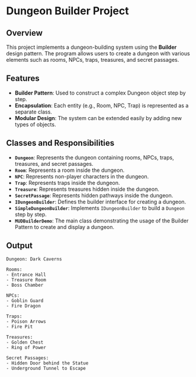 # Dungeon Builder Project

## Overview
This project implements a dungeon-building system using the **Builder** design pattern. The program allows users to create a dungeon with various elements such as rooms, NPCs, traps, treasures, and secret passages.

## Features
- **Builder Pattern**: Used to construct a complex Dungeon object step by step.
- **Encapsulation**: Each entity (e.g., Room, NPC, Trap) is represented as a separate class.
- **Modular Design**: The system can be extended easily by adding new types of objects.

## Classes and Responsibilities

- **`Dungeon`**: Represents the dungeon containing rooms, NPCs, traps, treasures, and secret passages.
- **`Room`**: Represents a room inside the dungeon.
- **`NPC`**: Represents non-player characters in the dungeon.
- **`Trap`**: Represents traps inside the dungeon.
- **`Treasure`**: Represents treasures hidden inside the dungeon.
- **`SecretPassage`**: Represents hidden pathways inside the dungeon.
- **`IDungeonBuilder`**: Defines the builder interface for creating a dungeon.
- **`SimpleDungeonBuilder`**: Implements `IDungeonBuilder` to build a `Dungeon` step by step.
- **`MUDBuilderDemo`**: The main class demonstrating the usage of the Builder Pattern to create and display a dungeon.

## Output
```
Dungeon: Dark Caverns

Rooms:
- Entrance Hall
- Treasure Room
- Boss Chamber

NPCs:
- Goblin Guard
- Fire Dragon

Traps:
- Poison Arrows
- Fire Pit

Treasures:
- Golden Chest
- Ring of Power

Secret Passages:
- Hidden Door behind the Statue
- Underground Tunnel to Escape
```





